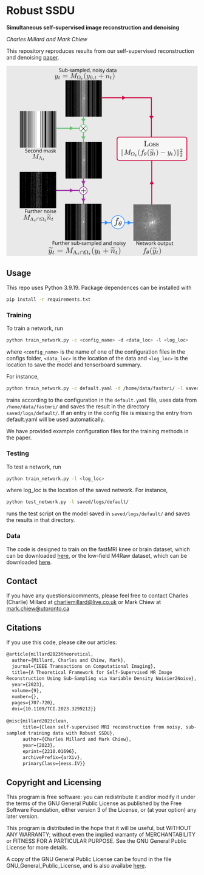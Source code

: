 # Robust SSDU
**Simultaneous self-supervised image reconstruction and denoising**

_Charles Millard and Mark Chiew_


This repository reproduces results from our self-supervised reconstruction and denoising [paper](https://arxiv.org/abs/2210.01696).

![A schematic of the proposed self-supervised reconstruction and denoising method](./flowchart_denoising.svg)

## Usage 

This repo uses Python 3.9.19. Package dependences can be installed with

```bash 
pip install -r requirements.txt
```

### Training
To train a network, run

```bash
python train_network.py -c <config_name> -d <data_loc> -l <log_loc> 
```
where `<config_name>` is the  name of one of the configuration files in the configs folder, `<data_loc>` is the 
location of the data and `<log_loc>` is the location to save the model and tensorboard summary.

For instance,
```bash
python train_network.py -c default.yaml -d /home/data/fastmri/ -l saved/logs/default/ 
```
trains according to the configuration in the `default.yaml` file, uses data from `/home/data/fastmri/`
and saves the result in the directory `saved/logs/default/`. If an entry in the config file is missing 
the entry from default.yaml will be used automatically.

We have provided example configuration files for the training methods in the paper.


### Testing

To test a network, run 

```bash
python train_network.py -l <log_loc>
```
where log_loc is the location of the saved network. For instance,

```bash
python test_network.py -l saved/logs/default/
```

runs the test script on the model saved in `saved/logs/default/` and saves the results in that directory.



### Data
The code is designed to train on the fastMRI knee or brain dataset, which can be downloaded [here](https://fastmri.org/), 
or the low-field M4Raw dataset, which can be downloaded [here](https://zenodo.org/records/8056074). 

## Contact

If you have any questions/comments, please feel free to contact Charles
(Charlie) Millard at [charliemillard@live.co.uk](charles.millard@ndcn.ox.ac.uk) or Mark Chiew at
[mark.chiew@utoronto.ca](mark.chiew@utoronto.ca)

## Citations
If you use this code, please cite our articles:
```
@article{millard2023theoretical,
  author={Millard, Charles and Chiew, Mark},
  journal={IEEE Transactions on Computational Imaging}, 
  title={A Theoretical Framework for Self-Supervised MR Image Reconstruction Using Sub-Sampling via Variable Density Noisier2Noise}, 
  year={2023},
  volume={9},
  number={},
  pages={707-720},
  doi={10.1109/TCI.2023.3299212}}

@misc{millard2023clean,
      title={Clean self-supervised MRI reconstruction from noisy, sub-sampled training data with Robust SSDU}, 
      author={Charles Millard and Mark Chiew},
      year={2023},
      eprint={2210.01696},
      archivePrefix={arXiv},
      primaryClass={eess.IV}}
```

## Copyright and Licensing

This program is free software: you can redistribute it and/or modify
it under the terms of the GNU General Public License as published by
the Free Software Foundation, either version 3 of the License, or
(at your option) any later version.

This program is distributed in the hope that it will be useful,
but WITHOUT ANY WARRANTY; without even the implied warranty of
MERCHANTABILITY or FITNESS FOR A PARTICULAR PURPOSE.  See the
GNU General Public License for more details.

A copy of the GNU General Public License can be found in the file GNU_General_Public_License,
and is also availabe [here](https://www.gnu.org/licenses/).